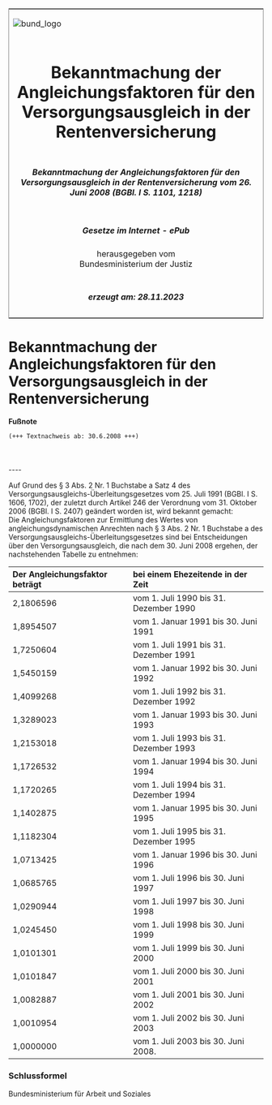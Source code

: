 <span id="DECKBLATT.html"></span>

<table border="0" frame="border" width="100%">

<tr valign="top">

<td align="left">

![bund\_logo](BfJ_2021_Web_de_de.gif)

</td>

<td align="right">

 

</td>

</tr>

<tr align="center" valign="middle">

<td colspan="2">

# Bekanntmachung der Angleichungsfaktoren für den Versorgungsausgleich in der Rentenversicherung

</td>

</tr>

<tr align="center" valign="middle">

<td colspan="2">

##### Bekanntmachung der Angleichungsfaktoren für den Versorgungsausgleich in der Rentenversicherung vom 26. Juni 2008 (BGBl. I S. 1101, 1218)

</td>

</tr>

<tr align="center" valign="middle">

<td colspan="2">

  
  

##### Gesetze im Internet - ePub  
  
herausgegeben vom  
Bundesministerium der Justiz

</td>

</tr>

<tr align="center" valign="bottom">

<td colspan="2">

  
  

##### erzeugt am: 28.11.2023

</td>

</tr>

</table>

<span id="BJNR110100008.html"></span>

# Bekanntmachung der Angleichungsfaktoren für den Versorgungsausgleich in der Rentenversicherung

<div>

  
**Fußnote**

<div class="jnhtml">

<div>

<div class="jurAbsatz">

  

``` 
(+++ Textnachweis ab: 30.6.2008 +++)

 
```

</div>

</div>

</div>

</div>

<span id="BJNR110100008BJNE000100000.html"></span>

###   
\----

<div>

<div class="jnhtml">

<div>

<div class="jurAbsatz">

Auf Grund des § 3 Abs. 2 Nr. 1 Buchstabe a Satz 4 des
Versorgungsausgleichs-Überleitungsgesetzes vom 25. Juli 1991 (BGBl. I S.
1606, 1702), der zuletzt durch Artikel 246 der Verordnung vom 31.
Oktober 2006 (BGBl. I S. 2407) geändert worden ist, wird bekannt
gemacht:  
Die Angleichungsfaktoren zur Ermittlung des Wertes von
angleichungsdynamischen Anrechten nach § 3 Abs. 2 Nr. 1 Buchstabe a des
Versorgungsausgleichs-Überleitungsgesetzes sind bei Entscheidungen über
den Versorgungsausgleich, die nach dem 30. Juni 2008 ergehen, der
nachstehenden Tabelle zu entnehmen:  
  

| Der Angleichungsfaktor beträgt | bei einem Ehezeitende in der Zeit      |
| :----------------------------- | :------------------------------------- |
| 2,1806596                      | vom 1. Juli 1990 bis 31. Dezember 1990 |
| 1,8954507                      | vom 1. Januar 1991 bis 30. Juni 1991   |
| 1,7250604                      | vom 1. Juli 1991 bis 31. Dezember 1991 |
| 1,5450159                      | vom 1. Januar 1992 bis 30. Juni 1992   |
| 1,4099268                      | vom 1. Juli 1992 bis 31. Dezember 1992 |
| 1,3289023                      | vom 1. Januar 1993 bis 30. Juni 1993   |
| 1,2153018                      | vom 1. Juli 1993 bis 31. Dezember 1993 |
| 1,1726532                      | vom 1. Januar 1994 bis 30. Juni 1994   |
| 1,1720265                      | vom 1. Juli 1994 bis 31. Dezember 1994 |
| 1,1402875                      | vom 1. Januar 1995 bis 30. Juni 1995   |
| 1,1182304                      | vom 1. Juli 1995 bis 31. Dezember 1995 |
| 1,0713425                      | vom 1. Januar 1996 bis 30. Juni 1996   |
| 1,0685765                      | vom 1. Juli 1996 bis 30. Juni 1997     |
| 1,0290944                      | vom 1. Juli 1997 bis 30. Juni 1998     |
| 1,0245450                      | vom 1. Juli 1998 bis 30. Juni 1999     |
| 1,0101301                      | vom 1. Juli 1999 bis 30. Juni 2000     |
| 1,0101847                      | vom 1. Juli 2000 bis 30. Juni 2001     |
| 1,0082887                      | vom 1. Juli 2001 bis 30. Juni 2002     |
| 1,0010954                      | vom 1. Juli 2002 bis 30. Juni 2003     |
| 1,0000000                      | vom 1. Juli 2003 bis 30. Juni 2008.    |

</div>

</div>

</div>

</div>

<span id="BJNR110100008BJNE000200000.html"></span>

### Schlussformel  

<div>

<div class="jnhtml">

<div>

<div class="jurAbsatz">

<span class="SP">Bundesministerium für Arbeit und Soziales</span>

</div>

</div>

</div>

</div>
